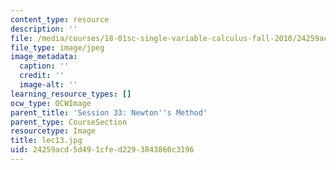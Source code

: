 ```yaml
---
content_type: resource
description: ''
file: /media/courses/18-01sc-single-variable-calculus-fall-2010/24259acd5d491cfed2293843860c3196_lec13.jpg
file_type: image/jpeg
image_metadata:
  caption: ''
  credit: ''
  image-alt: ''
learning_resource_types: []
ocw_type: OCWImage
parent_title: 'Session 33: Newton''s Method'
parent_type: CourseSection
resourcetype: Image
title: lec13.jpg
uid: 24259acd-5d49-1cfe-d229-3843860c3196
---
```

